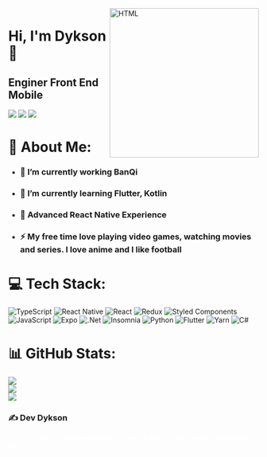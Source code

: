 <img align="right" alt="HTML" height="300" width="300" src="https://user-images.githubusercontent.com/44515719/221062890-fb93006b-cc86-46d1-b312-6eaa29ca968c.png"> 

# Hi, I'm Dykson 👋

## Enginer Front End Mobile 
<div>
<a href="https://instagram.com/dyksvm" target="_blank"><img src="https://img.shields.io/badge/-Instagram-%23E4405F?style=for-the-badge&logo=instagram&logoColor=white" target="_blank"></a>
<a href = "mailto:dykson.santos@gmail.com"><img src="https://img.shields.io/badge/Gmail-D14836?style=for-the-badge&logo=gmail&logoColor=white" target="_blank"></a>
<a href="https://www.linkedin.com/in/dykson-santos-410740187/" target="_blank"><img src="https://img.shields.io/badge/-LinkedIn-%230077B5?style=for-the-badge&logo=linkedin&logoColor=white" target="_blank"></a>
</div>

# 💫 About Me:
- ### 🔭 I’m currently working BanQi
- ### 🌱 I’m currently learning Flutter, Kotlin
- ### 💪 Advanced React Native Experience
- ### ⚡ My free time love playing video games, watching movies and series. I love anime and I like football



# 💻 Tech Stack:
![TypeScript](https://img.shields.io/badge/typescript-%23007ACC.svg?style=for-the-badge&logo=typescript&logoColor=white) ![React Native](https://img.shields.io/badge/react_native-%2320232a.svg?style=for-the-badge&logo=react&logoColor=%2361DAFB) ![React](https://img.shields.io/badge/react-%2320232a.svg?style=for-the-badge&logo=react&logoColor=%2361DAFB) ![Redux](https://img.shields.io/badge/redux-%23593d88.svg?style=for-the-badge&logo=redux&logoColor=white) ![Styled Components](https://img.shields.io/badge/styled--components-DB7093?style=for-the-badge&logo=styled-components&logoColor=white) ![JavaScript](https://img.shields.io/badge/javascript-%23323330.svg?style=for-the-badge&logo=javascript&logoColor=%23F7DF1E) ![Expo](https://img.shields.io/badge/expo-1C1E24?style=for-the-badge&logo=expo&logoColor=#D04A37) ![.Net](https://img.shields.io/badge/.NET-5C2D91?style=for-the-badge&logo=.net&logoColor=white) ![Insomnia](https://img.shields.io/badge/Insomnia-black?style=for-the-badge&logo=insomnia&logoColor=5849BE) ![Python](https://img.shields.io/badge/python-3670A0?style=for-the-badge&logo=python&logoColor=ffdd54) ![Flutter](https://img.shields.io/badge/Flutter-%2302569B.svg?style=for-the-badge&logo=Flutter&logoColor=white) ![Yarn](https://img.shields.io/badge/yarn-%232C8EBB.svg?style=for-the-badge&logo=yarn&logoColor=white)
![C#](https://img.shields.io/badge/c%23-%23239120.svg?style=for-the-badge&logo=c-sharp&logoColor=white) 

# 📊 GitHub Stats:
![](https://github-readme-stats.vercel.app/api?username=Dyksonn&theme=github_dark&hide_border=false&include_all_commits=true&count_private=true)<br/>
![](https://github-readme-streak-stats.herokuapp.com/?user=Dyksonn&theme=github-dark-blue&hide_border=false)<br/>
![](https://github-readme-stats.vercel.app/api/top-langs/?username=Dyksonn&theme=github_dark&hide_border=false&include_all_commits=true&count_private=true&layout=compact)

### ✍️ Dev Dykson
<div>
  <span style="color: white;">"If I have nine hours to cut down a tree, I'll spend eight hours sharpening my axe..."</span>
</div>


<!-- Proudly created with GPRM ( https://gprm.itsvg.in ) -->
